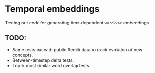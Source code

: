 # Temporal embeddings
Testing out code for generating time-dependent `word2vec` embeddings.

## TODO:
- Same tests but with public Reddit data to track evolution of new concepts.
- Between-timestep delta tests.
- Top-k most similar word overlap tests.
